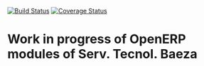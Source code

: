 [![Build Status](https://travis-ci.org/serviciosbaeza/wip.svg?branch=6.1)](https://travis-ci.org/serviciosbaeza/wip)
[![Coverage Status](https://coveralls.io/repos/serviciosbaeza/wip/badge.png?branch=6.1)](https://coveralls.io/r/serviciosbaeza/wip?branch=6.1)

Work in progress of OpenERP modules of Serv. Tecnol. Baeza
==========================================================
